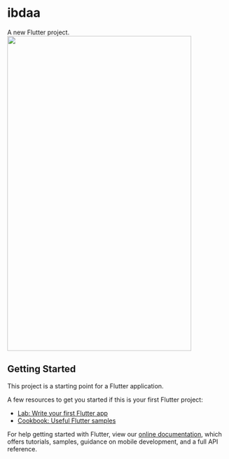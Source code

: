 # ibdaa

A new Flutter project.
<img src="https://user-images.githubusercontent.com/44414204/167289175-2de5640f-fdc8-448d-9dc7-dac161419645.gif" width="420" height="720">
## Getting Started

This project is a starting point for a Flutter application.

A few resources to get you started if this is your first Flutter project:

- [Lab: Write your first Flutter app](https://flutter.dev/docs/get-started/codelab)
- [Cookbook: Useful Flutter samples](https://flutter.dev/docs/cookbook)

For help getting started with Flutter, view our
[online documentation](https://flutter.dev/docs), which offers tutorials,
samples, guidance on mobile development, and a full API reference.
